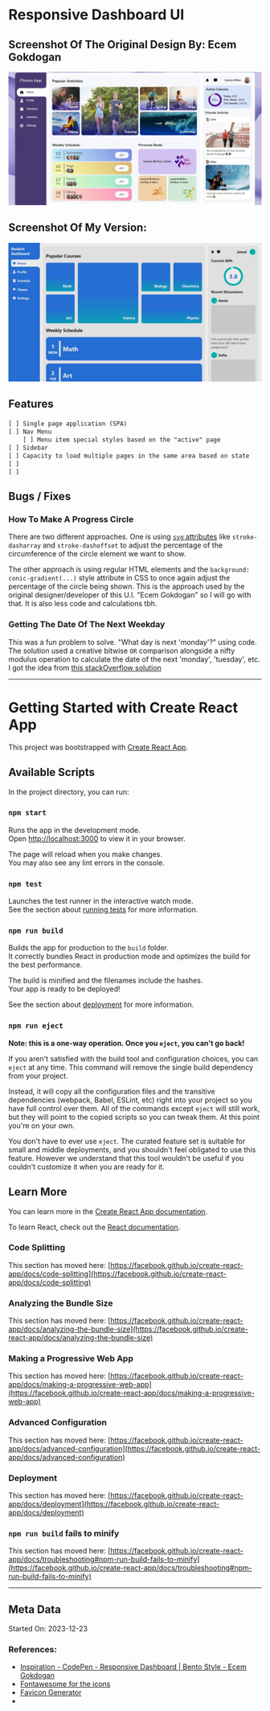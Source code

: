 # Responsive Dashboard UI

## Screenshot Of The Original Design By: Ecem Gokdogan

![Original Design](./designs/screenshot.jpg)

## Screenshot Of My Version:

![My Skeleton U.I.](./designs/screenshot2.jpg)


## Features

```
[ ] Single page application (SPA)
[ ] Nav Menu
    [ ] Menu item special styles based on the "active" page 
[ ] Sidebar
[ ] Capacity to load multiple pages in the same area based on state
[ ] 
[ ] 

```

## Bugs / Fixes

### How To Make A Progress Circle

There are two different approaches. One is using [`svg` attributes](https://css-tricks.com/building-progress-ring-quickly/) like `stroke-dasharray` and `stroke-dashoffset` to adjust the percentage of the circumference of the circle element we want to show.

The other approach is using regular HTML elements and the `background: conic-gradient(...)` style attribute in CSS to once again adjust the percentage of the circle being shown. This is the approach used by the original designer/developer of this U.I. "Ecem Gokdogan" so I will go with that. It is also less code and calculations tbh. 

### Getting The Date Of The Next Weekday

This was a fun problem to solve. "What day is next 'monday'?" using code. The solution used a creative bitwise `OR` comparison alongside a nifty modulus operation to calculate the date of the next 'monday', 'tuesday', etc. I got the idea from [this stackOverflow solution](https://stackoverflow.com/questions/33078406/getting-the-date-of-next-monday)

--- 

# Getting Started with Create React App

This project was bootstrapped with [Create React App](https://github.com/facebook/create-react-app).

## Available Scripts

In the project directory, you can run:

### `npm start`

Runs the app in the development mode.\
Open [http://localhost:3000](http://localhost:3000) to view it in your browser.

The page will reload when you make changes.\
You may also see any lint errors in the console.

### `npm test`

Launches the test runner in the interactive watch mode.\
See the section about [running tests](https://facebook.github.io/create-react-app/docs/running-tests) for more information.

### `npm run build`

Builds the app for production to the `build` folder.\
It correctly bundles React in production mode and optimizes the build for the best performance.

The build is minified and the filenames include the hashes.\
Your app is ready to be deployed!

See the section about [deployment](https://facebook.github.io/create-react-app/docs/deployment) for more information.

### `npm run eject`

**Note: this is a one-way operation. Once you `eject`, you can't go back!**

If you aren't satisfied with the build tool and configuration choices, you can `eject` at any time. This command will remove the single build dependency from your project.

Instead, it will copy all the configuration files and the transitive dependencies (webpack, Babel, ESLint, etc) right into your project so you have full control over them. All of the commands except `eject` will still work, but they will point to the copied scripts so you can tweak them. At this point you're on your own.

You don't have to ever use `eject`. The curated feature set is suitable for small and middle deployments, and you shouldn't feel obligated to use this feature. However we understand that this tool wouldn't be useful if you couldn't customize it when you are ready for it.

## Learn More

You can learn more in the [Create React App documentation](https://facebook.github.io/create-react-app/docs/getting-started).

To learn React, check out the [React documentation](https://reactjs.org/).

### Code Splitting

This section has moved here: [https://facebook.github.io/create-react-app/docs/code-splitting](https://facebook.github.io/create-react-app/docs/code-splitting)

### Analyzing the Bundle Size

This section has moved here: [https://facebook.github.io/create-react-app/docs/analyzing-the-bundle-size](https://facebook.github.io/create-react-app/docs/analyzing-the-bundle-size)

### Making a Progressive Web App

This section has moved here: [https://facebook.github.io/create-react-app/docs/making-a-progressive-web-app](https://facebook.github.io/create-react-app/docs/making-a-progressive-web-app)

### Advanced Configuration

This section has moved here: [https://facebook.github.io/create-react-app/docs/advanced-configuration](https://facebook.github.io/create-react-app/docs/advanced-configuration)

### Deployment

This section has moved here: [https://facebook.github.io/create-react-app/docs/deployment](https://facebook.github.io/create-react-app/docs/deployment)

### `npm run build` fails to minify

This section has moved here: [https://facebook.github.io/create-react-app/docs/troubleshooting#npm-run-build-fails-to-minify](https://facebook.github.io/create-react-app/docs/troubleshooting#npm-run-build-fails-to-minify)


---

## Meta Data

Started On: 2023-12-23

### References:

- [Inspiration - CodePen - Responsive Dashboard | Bento Style - Ecem Gokdogan](https://codepen.io/ecemgo/pen/YzBZjjb)
- [Fontawesome for the icons](https://fontawesome.com/icons/)
- [Favicon Generator](https://www.favicon-generator.org/)
- []()
